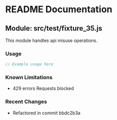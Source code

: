 # README Documentation

## Module: src/test/fixture_35.js

This module handles api misuse operations.

### Usage

```javascript
// Example usage here
```

### Known Limitations

- 429 errors Requests blocked

### Recent Changes

- Refactored in commit bbdc2b3a
